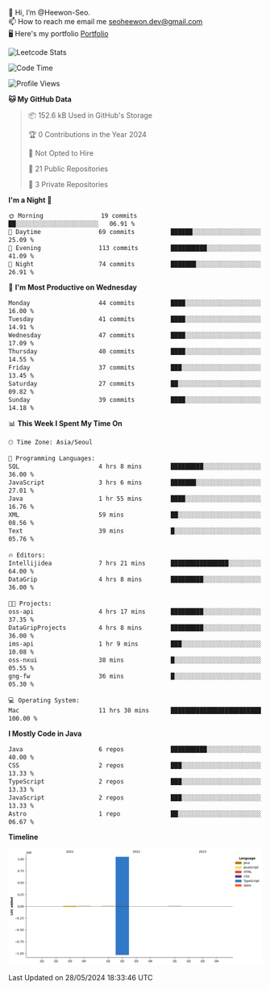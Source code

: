 👋 Hi, I’m @Heewon-Seo.  
📫 How to reach me email me seoheewon.dev@gmail.com   
🖥 Here's my portfolio [Portfolio](https://haileynotes.notion.site/HEEWON-SEO-f98fe97412ee4a6a94fd24fe6832f84c)

![Leetcode Stats](https://leetcode.card.workers.dev/?username=Heewon-Seo)

 <!--START_SECTION:waka-->
![Code Time](http://img.shields.io/badge/Code%20Time-1%2C127%20hrs%2038%20mins-blue)

![Profile Views](http://img.shields.io/badge/Profile%20Views-0-blue)

**🐱 My GitHub Data** 

> 📦 152.6 kB Used in GitHub's Storage 
 > 
> 🏆 0 Contributions in the Year 2024
 > 
> 🚫 Not Opted to Hire
 > 
> 📜 21 Public Repositories 
 > 
> 🔑 3 Private Repositories 
 > 
**I'm a Night 🦉** 

```text
🌞 Morning                19 commits          ██░░░░░░░░░░░░░░░░░░░░░░░   06.91 % 
🌆 Daytime                69 commits          ██████░░░░░░░░░░░░░░░░░░░   25.09 % 
🌃 Evening                113 commits         ██████████░░░░░░░░░░░░░░░   41.09 % 
🌙 Night                  74 commits          ███████░░░░░░░░░░░░░░░░░░   26.91 % 
```
📅 **I'm Most Productive on Wednesday** 

```text
Monday                   44 commits          ████░░░░░░░░░░░░░░░░░░░░░   16.00 % 
Tuesday                  41 commits          ████░░░░░░░░░░░░░░░░░░░░░   14.91 % 
Wednesday                47 commits          ████░░░░░░░░░░░░░░░░░░░░░   17.09 % 
Thursday                 40 commits          ████░░░░░░░░░░░░░░░░░░░░░   14.55 % 
Friday                   37 commits          ███░░░░░░░░░░░░░░░░░░░░░░   13.45 % 
Saturday                 27 commits          ██░░░░░░░░░░░░░░░░░░░░░░░   09.82 % 
Sunday                   39 commits          ████░░░░░░░░░░░░░░░░░░░░░   14.18 % 
```


📊 **This Week I Spent My Time On** 

```text
🕑︎ Time Zone: Asia/Seoul

💬 Programming Languages: 
SQL                      4 hrs 8 mins        █████████░░░░░░░░░░░░░░░░   36.00 % 
JavaScript               3 hrs 6 mins        ███████░░░░░░░░░░░░░░░░░░   27.01 % 
Java                     1 hr 55 mins        ████░░░░░░░░░░░░░░░░░░░░░   16.76 % 
XML                      59 mins             ██░░░░░░░░░░░░░░░░░░░░░░░   08.56 % 
Text                     39 mins             █░░░░░░░░░░░░░░░░░░░░░░░░   05.76 % 

🔥 Editors: 
Intellijidea             7 hrs 21 mins       ████████████████░░░░░░░░░   64.00 % 
DataGrip                 4 hrs 8 mins        █████████░░░░░░░░░░░░░░░░   36.00 % 

🐱‍💻 Projects: 
oss-api                  4 hrs 17 mins       █████████░░░░░░░░░░░░░░░░   37.35 % 
DataGripProjects         4 hrs 8 mins        █████████░░░░░░░░░░░░░░░░   36.00 % 
ims-api                  1 hr 9 mins         ███░░░░░░░░░░░░░░░░░░░░░░   10.08 % 
oss-nxui                 38 mins             █░░░░░░░░░░░░░░░░░░░░░░░░   05.55 % 
gng-fw                   36 mins             █░░░░░░░░░░░░░░░░░░░░░░░░   05.30 % 

💻 Operating System: 
Mac                      11 hrs 30 mins      █████████████████████████   100.00 % 
```

**I Mostly Code in Java** 

```text
Java                     6 repos             ██████████░░░░░░░░░░░░░░░   40.00 % 
CSS                      2 repos             ███░░░░░░░░░░░░░░░░░░░░░░   13.33 % 
TypeScript               2 repos             ███░░░░░░░░░░░░░░░░░░░░░░   13.33 % 
JavaScript               2 repos             ███░░░░░░░░░░░░░░░░░░░░░░   13.33 % 
Astro                    1 repo              ██░░░░░░░░░░░░░░░░░░░░░░░   06.67 % 
```



**Timeline**

![Lines of Code chart](https://raw.githubusercontent.com/Heewon-Seo/Heewon-Seo/main/assets/bar_graph.png)


 Last Updated on 28/05/2024 18:33:46 UTC
<!--END_SECTION:waka-->

